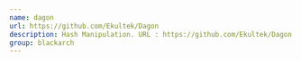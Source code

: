 ```yaml
---
name: dagon
url: https://github.com/Ekultek/Dagon
description: Hash Manipulation. URL : https://github.com/Ekultek/Dagon Groups : blackarch blackarch-crypto
group: blackarch
---
```

